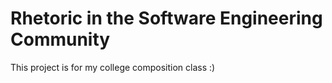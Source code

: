 # Rhetoric in the Software Engineering Community

This project is for my college composition class :)
